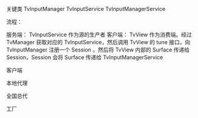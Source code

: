 关键类
TvInputManager
TvInputService
TvInputManagerService

流程：

服务端：
TvInputService 作为源的生产者
客户端：
TvView 作为消费端。经过 TvManager 获取对应的 TvInputService，然后调用 TvView 的 tune 接口，向 TvInputManager 注册一个 Session 。然后将 TvView 内部的 Surface 传递给 Session，Session 会将 Surface 传递给 TvInputManagerService

客户端

本地代理

全国总代

工厂